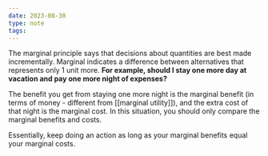 ```yaml
---
date: 2023-08-30
type: note
tags: 
---
```


The marginal principle says that decisions about quantities are best made incrementally. Marginal indicates a difference between alternatives that represents only 1 unit more. **For example, should I stay one more day at vacation and pay one more night of expenses?**

The benefit you get from staying one more night is the marginal benefit (in terms of money - different from [[marginal utility]]), and the extra cost of that night is the marginal cost. In this situation, you should only compare the marginal benefits and costs.

Essentially, keep doing an action as long as your marginal benefits equal your marginal costs.